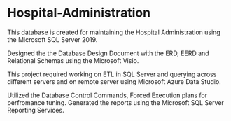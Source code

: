 # Hospital-Administration
This database is created for maintaining the Hospital Administration using the Microsoft SQL Server 2019.

Designed the the Database Design Document with the ERD, EERD and Relational Schemas using the Microsoft Visio.

This project required working on ETL in SQL Server and querying across different servers and on remote server using Microsoft Azure Data Studio.

Utilized the Database Control Commands, Forced Execution plans for perfromance tuning. Generated the reports using the Microsoft SQL Server Reporting Services.
